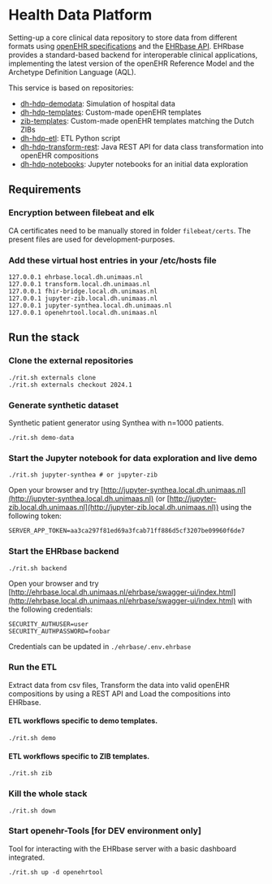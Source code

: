 # Health Data Platform

Setting-up a core clinical data repository to store data from different formats using [openEHR specifications](https://specifications.openehr.org/) and the [EHRbase API](https://ehrbase.org/about-ehrbase/).
EHRbase provides a standard-based backend for interoperable clinical applications, implementing the latest version of the openEHR Reference Model and the Archetype Definition Language (AQL).

This service is based on repositories:

- [dh-hdp-demodata](https://github.com/MaastrichtUniversity/dh-hdp-demodata/tree/2024.1): Simulation of hospital data
- [dh-hdp-templates](https://github.com/um-datahub/dh-hdp-templates/tree/2024.1): Custom-made openEHR templates
- [zib-templates](https://github.com/um-datahub/zib-templates/tree/2024.1): Custom-made openEHR templates matching the Dutch ZIBs
- [dh-hdp-etl](https://github.com/MaastrichtUniversity/dh-hdp-etl/tree/2024.1): ETL Python script
- [dh-hdp-transform-rest](https://github.com/MaastrichtUniversity/dh-hdp-transform-rest/tree/2024.1): Java REST API for data class transformation into openEHR compositions
- [dh-hdp-notebooks](https://github.com/MaastrichtUniversity/dh-hdp-notebooks/tree/2024.1): Jupyter notebooks for an initial data exploration

## Requirements

### Encryption between filebeat and elk

CA certificates need to be manually stored in folder `filebeat/certs`.
The present files are used for development-purposes.

### Add these virtual host entries in your /etc/hosts file

```
127.0.0.1 ehrbase.local.dh.unimaas.nl
127.0.0.1 transform.local.dh.unimaas.nl
127.0.0.1 fhir-bridge.local.dh.unimaas.nl
127.0.0.1 jupyter-zib.local.dh.unimaas.nl
127.0.0.1 jupyter-synthea.local.dh.unimaas.nl
127.0.0.1 openehrtool.local.dh.unimaas.nl
```

## Run the stack

### Clone the external repositories

```
./rit.sh externals clone
./rit.sh externals checkout 2024.1
```

### Generate synthetic dataset

Synthetic patient generator using Synthea with n=1000 patients.

```
./rit.sh demo-data
```

### Start the Jupyter notebook for data exploration and live demo

```
./rit.sh jupyter-synthea # or jupyter-zib
```

Open your browser and try [http://jupyter-synthea.local.dh.unimaas.nl](http://jupyter-synthea.local.dh.unimaas.nl) (or [http://jupyter-zib.local.dh.unimaas.nl](http://jupyter-zib.local.dh.unimaas.nl)) using the following token:

```
SERVER_APP_TOKEN=aa3ca297f81ed69a3fcab71ff886d5cf3207be09960f6de7
```

### Start the EHRbase backend

```
./rit.sh backend
```

Open your browser and try [http://ehrbase.local.dh.unimaas.nl/ehrbase/swagger-ui/index.html](http://ehrbase.local.dh.unimaas.nl/ehrbase/swagger-ui/index.html) with the following credentials:

```
SECURITY_AUTHUSER=user
SECURITY_AUTHPASSWORD=foobar
```

Credentials can be updated in `./ehrbase/.env.ehrbase`

### Run the ETL

Extract data from csv files, Transform the data into valid openEHR compositions by using a REST API and Load the compositions into EHRbase.

#### ETL workflows specific to demo templates.

```
./rit.sh demo
```

#### ETL workflows specific to ZIB templates.

```
./rit.sh zib
```

### Kill the whole stack

```
./rit.sh down
```

### Start openehr-Tools [for DEV environment only]

Tool for interacting with the EHRbase server with a basic dashboard integrated.

```
./rit.sh up -d openehrtool
```
